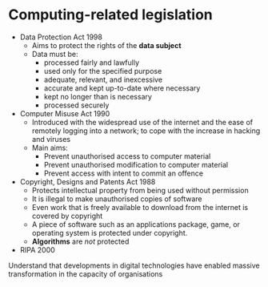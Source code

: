 # Computing-related legislation

- Data Protection Act 1998
  - Aims to protect the rights of the **data subject**
  - Data must be:
    - processed fairly and lawfully
    - used only for the specified purpose
    - adequate, relevant, and inexcessive
    - accurate and kept up-to-date where necessary
    - kept no longer than is necessary
    - processed securely
- Computer Misuse Act 1990
  - Introduced with the widespread use of the internet and the ease of remotely logging into a network; to cope with the increase in hacking and viruses
  - Main aims:
    - Prevent unauthorised access to computer material
    - Prevent unauthorised modification to computer material
    - Prevent access with intent to commit an offence
- Copyright, Designs and Patents Act 1988
  - Protects intellectual property from being used without permission
  - It is illegal to make unauthorised copies of software
  - Even work that is freely available to download from the internet is covered by copyright
  - A piece of software such as an applications package, game, or operating system is protected under copyright.
  - **Algorithms** are *not* protected
- RIPA 2000

Understand that developments in digital technologies have enabled massive transformation in the capacity of organisations